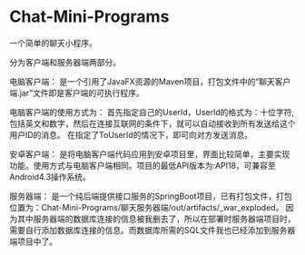 ﻿# Chat-Mini-Programs
一个简单的聊天小程序。

分为客户端和服务器端两部分。

电脑客户端：
    是一个引用了JavaFX资源的Maven项目，打包文件中的“聊天客户端.jar”文件即是客户端的可执行程序。

电脑客户端的使用方式为：
    首先指定自己的UserId，UserId的格式为：十位字符,包括英文和数字，然后在连接互联网的条件下，就可以自动接收到所有发送给这个用户ID的消息。
    在指定了ToUserId的情况下，即可向对方发送消息。
    
安卓客户端：
    是将电脑客户端代码应用到安卓项目里，界面比较简单，主要实现功能。使用方式与电脑客户端相同。项目的最低API版本为:API18，可兼容至Android4.3操作系统。

服务器端：
    是一个纯后端提供接口服务的SpringBoot项目，已有打包文件，打包位置为：Chat-Mini-Programs/聊天服务器端/out/artifacts/_war_exploded。
    因为其中服务器端的数据库连接的信息被我删去了，所以在部署时服务器端项目时，需要自行添加数据库连接的信息。而数据库所需的SQL文件我也已经添加到服务器端项目中了。
